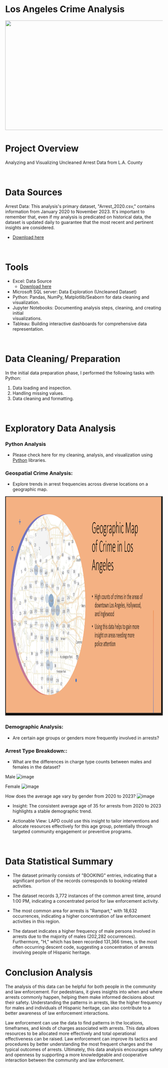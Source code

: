 # Los Angeles Crime Analysis

<img src="https://github.com/EddyBoror/Los-Angeles-County-Arrest-Data-Analysis/blob/main/Images/Los%20Angeles.jpg" width="900" height="350" />


# Project Overview

Analyzing and Visualizing Uncleaned Arrest Data from L.A. County

<br>

# Data Sources

Arrest Data: This analysis's primary dataset, "Arrest_2020.csv," contains information from January 2020 to November 2023. It's important to remember that, even if my analysis is predicated on historical data, the dataset is updated daily to guarantee that the most recent and pertinent insights are considered.
  - [Download here](https://data.lacity.org/Public-Safety/Arrest-Data-from-2020-to-Present/amvf-fr72/about_data)

<br>

# Tools

- Excel: Data Source
  - [Download here](https://data.lacity.org/Public-Safety/Arrest-Data-from-2020-to-Present/amvf-fr72/about_data)
- Microsoft SQL server: Data Exploration (Uncleaned Dataset)
- Python: Pandas, NumPy, Matplotlib/Seaborn for data cleaning and visualization.
- Jupyter Notebooks: Documenting analysis steps, cleaning, and creating initial     
  visualizations.
- Tableau: Building interactive dashboards for comprehensive data representation.

<br>

# Data Cleaning/ Preparation

In the initial data preparation phase, I performed the following tasks with Python:

1. Data loading and inspection.
2. Handling missing values.
3. Data cleaning and formatting.

<br>

# Exploratory Data Analysis

### Python Analysis
- Please check here for my cleaning, analysis, and visualization using [Python](https://github.com/EddyBoror/Los-Angeles-County-Arrest-Data-Analysis/blob/main/Final%20Cleaned%20Arrest%20Dataset.ipynb) libraries.

### Geospatial Crime Analysis:

  - Explore trends in arrest frequencies across diverse locations on a geographic map.

<img src="https://github.com/EddyBoror/Los-Angeles-County-Arrest-Data-Analysis/blob/main/Geo%20City.png" width="1000" height="700" />

### Demographic Analysis:
  - Are certain age groups or genders more frequently involved in arrests?

### Arrest Type Breakdown::
- What are the differences in charge type counts between males and females in the dataset?

Male
![image](https://github.com/EddyBoror/Los-Angeles-County-Arrest-Data-Analysis/assets/61037075/449ea6ba-8372-4d05-8da3-82e24694c533)

Female
![image](https://github.com/EddyBoror/Los-Angeles-County-Arrest-Data-Analysis/assets/61037075/5d853b26-4478-4907-ba98-fc614a16bda8)


How does the average age vary by gender from 2020 to 2023?
![image](https://github.com/EddyBoror/Los-Angeles-County-Arrest-Data-Analysis/assets/61037075/8c0f46eb-7f39-41a9-9890-ffbd41e2fc0d)

- Insight: The consistent average age of 35 for arrests from 2020 to 2023 highlights a stable demographic trend.

- Actionable View: LAPD could use this insight to tailor interventions and allocate resources effectively for this age group, potentially through targeted community engagement or preventive programs.

<br>

# Data Statistical Summary

- The dataset primarily consists of "BOOKING" entries, indicating that a significant portion of the records corresponds to booking-related activities.

- The dataset records 3,772 instances of the common arrest time, around 1:00 PM, indicating a concentrated period for law enforcement activity.

- The most common area for arrests is "Rampart," with 18,632 occurrences, indicating a higher concentration of law enforcement activities in this region.

- The dataset indicates a higher frequency of male persons involved in arrests due to the majority of males (202,282 occurrences). Furthermore, "H," which has been recorded 131,366 times, is the most often occurring descent code, suggesting a concentration of arrests involving people of Hispanic heritage.

# Conclusion Analysis

The analysis of this data can be helpful for both people in the community and law enforcement. For pedestrians, it gives insights into when and where arrests commonly happen, helping them make informed decisions about their safety. Understanding the patterns in arrests, like the higher frequency for males and individuals of Hispanic heritage, can also contribute to a better awareness of law enforcement interactions.

Law enforcement can use the data to find patterns in the locations, timeframes, and kinds of charges associated with arrests. This data allows resources to be allocated more effectively and total operational effectiveness can be raised. Law enforcement can improve its tactics and procedures by better understanding the most frequent charges and the typical outcomes of arrests. Ultimately, this data analysis encourages safety and openness by supporting a more knowledgeable and cooperative interaction between the community and law enforcement.
